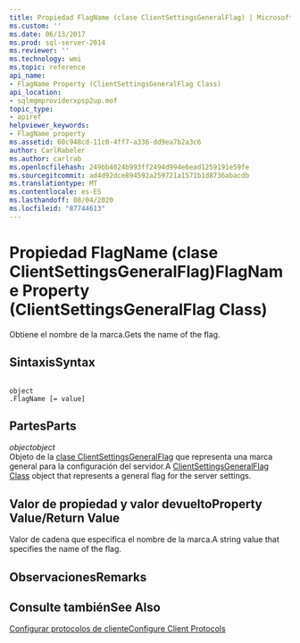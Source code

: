 ```yaml
---
title: Propiedad FlagName (clase ClientSettingsGeneralFlag) | Microsoft Docs
ms.custom: ''
ms.date: 06/13/2017
ms.prod: sql-server-2014
ms.reviewer: ''
ms.technology: wmi
ms.topic: reference
api_name:
- FlagName Property (ClientSettingsGeneralFlag Class)
api_location:
- sqlmgmproviderxpsp2up.mof
topic_type:
- apiref
helpviewer_keywords:
- FlagName property
ms.assetid: 60c948cd-11c0-4ff7-a336-dd9ea7b2a3c6
author: CarlRabeler
ms.author: carlrab
ms.openlocfilehash: 249bb4024b993ff2494d994e6ead1259191e59fe
ms.sourcegitcommit: ad4d92dce894592a259721a1571b1d8736abacdb
ms.translationtype: MT
ms.contentlocale: es-ES
ms.lasthandoff: 08/04/2020
ms.locfileid: "87744613"
---
```

# <a name="flagname-property-clientsettingsgeneralflag-class"></a><span data-ttu-id="9e959-102">Propiedad FlagName (clase ClientSettingsGeneralFlag)</span><span class="sxs-lookup"><span data-stu-id="9e959-102">FlagName Property (ClientSettingsGeneralFlag Class)</span></span>
  <span data-ttu-id="9e959-103">Obtiene el nombre de la marca.</span><span class="sxs-lookup"><span data-stu-id="9e959-103">Gets the name of the flag.</span></span>  
  
## <a name="syntax"></a><span data-ttu-id="9e959-104">Sintaxis</span><span class="sxs-lookup"><span data-stu-id="9e959-104">Syntax</span></span>  
  
```  
  
object  
.FlagName [= value]  
```  
  
## <a name="parts"></a><span data-ttu-id="9e959-105">Partes</span><span class="sxs-lookup"><span data-stu-id="9e959-105">Parts</span></span>  
 <span data-ttu-id="9e959-106">*object*</span><span class="sxs-lookup"><span data-stu-id="9e959-106">*object*</span></span>  
 <span data-ttu-id="9e959-107">Objeto de la [clase ClientSettingsGeneralFlag](clientsettingsgeneralflag-class.md) que representa una marca general para la configuración del servidor.</span><span class="sxs-lookup"><span data-stu-id="9e959-107">A [ClientSettingsGeneralFlag Class](clientsettingsgeneralflag-class.md) object that represents a general flag for the server settings.</span></span>  
  
## <a name="property-valuereturn-value"></a><span data-ttu-id="9e959-108">Valor de propiedad y valor devuelto</span><span class="sxs-lookup"><span data-stu-id="9e959-108">Property Value/Return Value</span></span>  
 <span data-ttu-id="9e959-109">Valor de cadena que especifica el nombre de la marca.</span><span class="sxs-lookup"><span data-stu-id="9e959-109">A string value that specifies the name of the flag.</span></span>  
  
## <a name="remarks"></a><span data-ttu-id="9e959-110">Observaciones</span><span class="sxs-lookup"><span data-stu-id="9e959-110">Remarks</span></span>  
  
## <a name="see-also"></a><span data-ttu-id="9e959-111">Consulte también</span><span class="sxs-lookup"><span data-stu-id="9e959-111">See Also</span></span>  
 [<span data-ttu-id="9e959-112">Configurar protocolos de cliente</span><span class="sxs-lookup"><span data-stu-id="9e959-112">Configure Client Protocols</span></span>](https://technet.microsoft.com/library/ms181035.aspx)  
  
  
